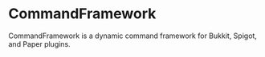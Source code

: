 # CommandFramework
CommandFramework is a dynamic command framework for Bukkit, Spigot, and Paper plugins.
